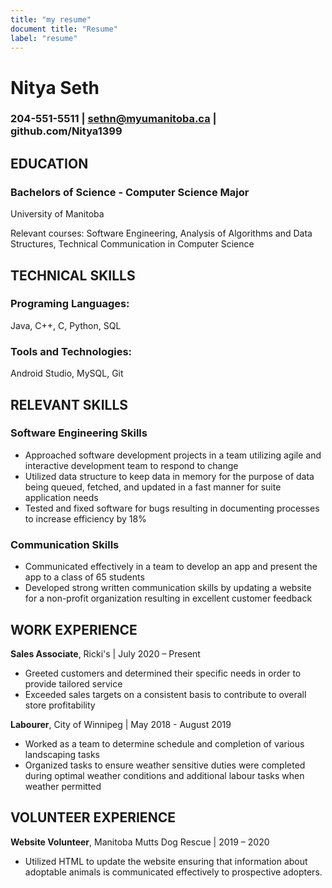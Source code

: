 ```yaml
---
title: "my resume"
document title: "Resume"
label: "resume"
---
```


# Nitya Seth

### 204-551-5511 | sethn@myumanitoba.ca | github.com/Nitya1399

## EDUCATION
### Bachelors of Science - Computer Science Major
University of Manitoba

Relevant courses: Software Engineering, Analysis of Algorithms and Data Structures, Technical Communication in Computer Science

## TECHNICAL SKILLS
### Programing Languages: 
Java, C++, C, Python, SQL
### Tools and Technologies:  
Android Studio, MySQL, Git

## RELEVANT SKILLS
### Software Engineering Skills
- Approached software development projects in a team utilizing agile and interactive development team to respond to change
- Utilized data structure to keep data in memory for the purpose of data being queued, fetched, and updated in a fast manner for suite application needs
- Tested and fixed software for bugs resulting in documenting processes to increase efficiency by 18%

### Communication Skills
- Communicated effectively in a team to develop an app and present the app to a class of 65 students
- Developed strong written communication skills by updating a website for a non-profit organization resulting in excellent customer feedback

## WORK EXPERIENCE
**Sales Associate**, Ricki's | July 2020 – Present
- Greeted customers and determined their specific needs in order to provide tailored service
- Exceeded sales targets on a consistent basis to contribute to overall store profitability

**Labourer**, City of Winnipeg | May 2018 - August 2019
- Worked as a team to determine schedule and completion of various landscaping tasks
- Organized tasks to ensure weather sensitive duties were completed during optimal weather conditions and additional labour tasks when weather permitted

## VOLUNTEER EXPERIENCE
**Website Volunteer**, Manitoba Mutts Dog Rescue | 2019 – 2020
- Utilized HTML to update the website ensuring that information about adoptable animals is communicated effectively to prospective adopters.
